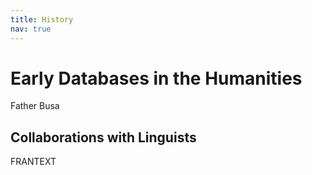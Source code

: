 ```yaml
---
title: History
nav: true
---
```



# Early Databases in the Humanities



Father Busa



## Collaborations with Linguists

FRANTEXT
